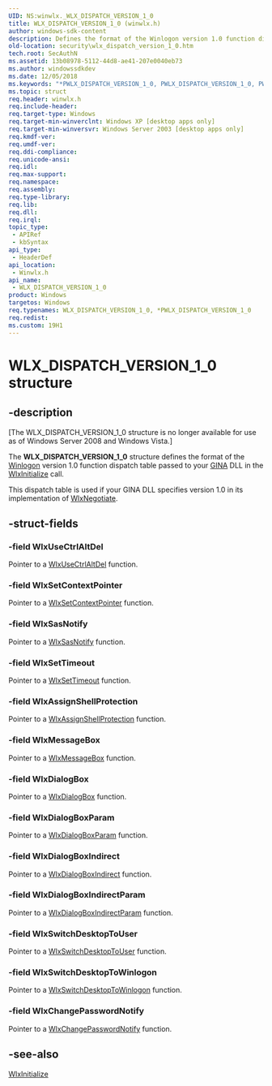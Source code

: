 ```yaml
---
UID: NS:winwlx._WLX_DISPATCH_VERSION_1_0
title: WLX_DISPATCH_VERSION_1_0 (winwlx.h)
author: windows-sdk-content
description: Defines the format of the Winlogon version 1.0 function dispatch table passed to your GINA DLL in the WlxInitialize call.
old-location: security\wlx_dispatch_version_1_0.htm
tech.root: SecAuthN
ms.assetid: 13b08978-5112-44d8-ae41-207e0040eb73
ms.author: windowssdkdev
ms.date: 12/05/2018
ms.keywords: "*PWLX_DISPATCH_VERSION_1_0, PWLX_DISPATCH_VERSION_1_0, PWLX_DISPATCH_VERSION_1_0 structure pointer [Security], WLX_DISPATCH_VERSION_1_0, WLX_DISPATCH_VERSION_1_0 structure [Security], _gina_wlx_dispatch_version_1_0, security.wlx_dispatch_version_1_0, winwlx/PWLX_DISPATCH_VERSION_1_0, winwlx/WLX_DISPATCH_VERSION_1_0"
ms.topic: struct
req.header: winwlx.h
req.include-header: 
req.target-type: Windows
req.target-min-winverclnt: Windows XP [desktop apps only]
req.target-min-winversvr: Windows Server 2003 [desktop apps only]
req.kmdf-ver: 
req.umdf-ver: 
req.ddi-compliance: 
req.unicode-ansi: 
req.idl: 
req.max-support: 
req.namespace: 
req.assembly: 
req.type-library: 
req.lib: 
req.dll: 
req.irql: 
topic_type:
 - APIRef
 - kbSyntax
api_type:
 - HeaderDef
api_location:
 - Winwlx.h
api_name:
 - WLX_DISPATCH_VERSION_1_0
product: Windows
targetos: Windows
req.typenames: WLX_DISPATCH_VERSION_1_0, *PWLX_DISPATCH_VERSION_1_0
req.redist: 
ms.custom: 19H1
---
```


# WLX_DISPATCH_VERSION_1_0 structure


## -description


<p class="CCE_Message">[The WLX_DISPATCH_VERSION_1_0 structure is no longer available for use as of Windows Server 2008 and Windows Vista.]

The <b>WLX_DISPATCH_VERSION_1_0</b> structure defines the format of the <a href="https://msdn.microsoft.com/031c898b-3b4d-4b29-811a-112da37b5e3d">Winlogon</a> version 1.0 function dispatch table passed to your <a href="https://msdn.microsoft.com/c9567a5b-bd56-4ae1-9eac-af0bb5a6842a">GINA</a> DLL in the 
<a href="https://msdn.microsoft.com/db03f2b3-0719-40be-8a42-04ab7110f711">WlxInitialize</a> call.

This dispatch table is used if your GINA DLL specifies version 1.0 in its implementation of 
<a href="https://msdn.microsoft.com/9e7bab30-5cc6-4c55-82e4-d888e1af59ed">WlxNegotiate</a>.


## -struct-fields




### -field WlxUseCtrlAltDel

Pointer to a <a href="https://msdn.microsoft.com/827bc495-eb7d-4a83-a325-903de0551d5f">WlxUseCtrlAltDel</a> function.


### -field WlxSetContextPointer

Pointer to a <a href="https://msdn.microsoft.com/592d05f4-be7c-4606-91ad-77e3fb4f6b7a">WlxSetContextPointer</a> function.


### -field WlxSasNotify

Pointer to a <a href="https://msdn.microsoft.com/534afdf8-6809-413a-ac5c-23978f2b288a">WlxSasNotify</a> function.


### -field WlxSetTimeout

Pointer to a <a href="https://msdn.microsoft.com/e5f1a184-195a-4a0e-849a-ed629a6c9049">WlxSetTimeout</a> function.


### -field WlxAssignShellProtection

Pointer to a <a href="https://msdn.microsoft.com/7a744bde-3354-4e55-a6be-08acb4085e8a">WlxAssignShellProtection</a> function.


### -field WlxMessageBox

Pointer to a <a href="https://msdn.microsoft.com/5ae99416-c502-46f6-ba58-7385ce410e48">WlxMessageBox</a> function.


### -field WlxDialogBox

Pointer to a <a href="https://msdn.microsoft.com/a16313ea-ae76-4d9b-80b3-3fb12af803c7">WlxDialogBox</a> function.


### -field WlxDialogBoxParam

Pointer to a <a href="https://msdn.microsoft.com/0b4543e1-066b-4d19-9b15-90d966d25154">WlxDialogBoxParam</a> function. 


### -field WlxDialogBoxIndirect

Pointer to a <a href="https://msdn.microsoft.com/adace4e8-659e-4360-985d-d3daafdd3688">WlxDialogBoxIndirect</a> function.


### -field WlxDialogBoxIndirectParam

Pointer to a <a href="https://msdn.microsoft.com/98541411-45c7-4c23-95a0-c76022184db3">WlxDialogBoxIndirectParam</a> function.


### -field WlxSwitchDesktopToUser

Pointer to a <a href="https://msdn.microsoft.com/ec353e23-7e33-4af2-93ea-35801a19d9aa">WlxSwitchDesktopToUser</a> function.


### -field WlxSwitchDesktopToWinlogon

Pointer to a  <a href="https://msdn.microsoft.com/ed910769-94c2-455b-9788-de3795330821">WlxSwitchDesktopToWinlogon</a> function.


### -field WlxChangePasswordNotify

Pointer to a <a href="https://msdn.microsoft.com/53765f8f-50cb-40dd-888e-0e1ddbe76f7e">WlxChangePasswordNotify</a> function.


## -see-also




<a href="https://msdn.microsoft.com/db03f2b3-0719-40be-8a42-04ab7110f711">WlxInitialize</a>
 

 

